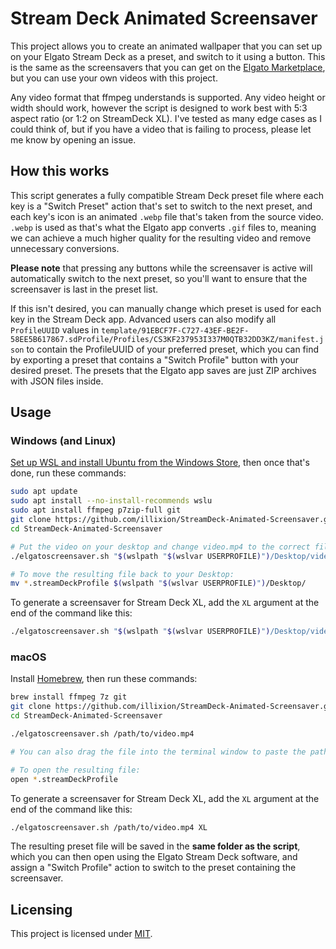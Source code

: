 # Stream Deck Animated Screensaver

This project allows you to create an animated wallpaper that you can set up on your Elgato Stream Deck as a preset, and switch to it using a button. This is the same as the screensavers that you can get on the [Elgato Marketplace](https://marketplace.elgato.com/stream-deck/screensavers), but you can use your own videos with this project.

Any video format that ffmpeg understands is supported. Any video height or width should work, however the script is designed to work best with 5:3 aspect ratio (or 1:2 on StreamDeck XL). I've tested as many edge cases as I could think of, but if you have a video that is failing to process, please let me know by opening an issue.

## How this works

This script generates a fully compatible Stream Deck preset file where each key is a "Switch Preset" action that's set to switch to the next preset, and each key's icon is an animated `.webp` file that's taken from the source video. `.webp` is used as that's what the Elgato app converts `.gif` files to, meaning we can achieve a much higher quality for the resulting video and remove unnecessary conversions.

**Please note** that pressing any buttons while the screensaver is active will automatically switch to the next preset, so you'll want to ensure that the screensaver is last in the preset list.

If this isn't desired, you can manually change which preset is used for each key in the Stream Deck app. Advanced users can also modify all `ProfileUUID` values in `template/91EBCF7F-C727-43EF-BE2F-58EE5B617867.sdProfile/Profiles/CS3KF237953I337M0QTB32DD3KZ/manifest.json` to contain the ProfileUUID of your preferred preset, which you can find by exporting a preset that contains a "Switch Profile" button with your desired preset. The presets that the Elgato app saves are just ZIP archives with JSON files inside.

## Usage

### Windows (and Linux)

[Set up WSL and install Ubuntu from the Windows Store](https://ubuntu.com/tutorials/install-ubuntu-on-wsl2-on-windows-11-with-gui-support#1-overview), then once that's done, run these commands:

```sh
sudo apt update
sudo apt install --no-install-recommends wslu
sudo apt install ffmpeg p7zip-full git
git clone https://github.com/illixion/StreamDeck-Animated-Screensaver.git
cd StreamDeck-Animated-Screensaver

# Put the video on your desktop and change video.mp4 to the correct file name
./elgatoscreensaver.sh "$(wslpath "$(wslvar USERPROFILE)")/Desktop/video.mp4"

# To move the resulting file back to your Desktop:
mv *.streamDeckProfile $(wslpath "$(wslvar USERPROFILE)")/Desktop/
```

To generate a screensaver for Stream Deck XL, add the `XL` argument at the end of the command like this:
```sh
./elgatoscreensaver.sh "$(wslpath "$(wslvar USERPROFILE)")/Desktop/video.mp4" XL
```

### macOS

Install [Homebrew](https://brew.sh), then run these commands:

```sh
brew install ffmpeg 7z git
git clone https://github.com/illixion/StreamDeck-Animated-Screensaver.git
cd StreamDeck-Animated-Screensaver

./elgatoscreensaver.sh /path/to/video.mp4

# You can also drag the file into the terminal window to paste the path

# To open the resulting file:
open *.streamDeckProfile
```

To generate a screensaver for Stream Deck XL, add the `XL` argument at the end of the command like this:
```sh
./elgatoscreensaver.sh /path/to/video.mp4 XL
```

The resulting preset file will be saved in the **same folder as the script**, which you can then open using the Elgato Stream Deck software, and assign a "Switch Profile" action to switch to the preset containing the screensaver.

## Licensing

This project is licensed under [MIT](https://github.com/illixion/StreamDeck-Animated-Screensaver/blob/main/LICENSE.txt).
